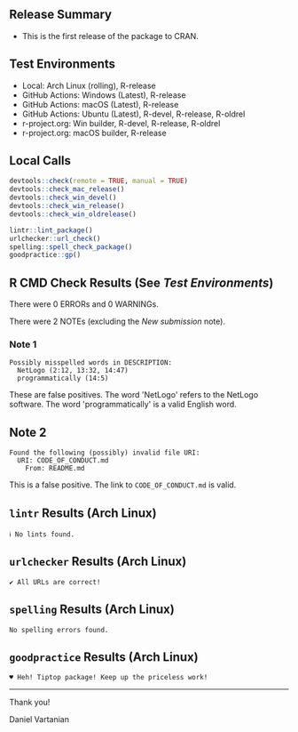 ## Release Summary

- This is the first release of the package to CRAN.

## Test Environments

- Local: Arch Linux (rolling), R-release
- GitHub Actions: Windows (Latest), R-release
- GitHub Actions: macOS (Latest), R-release
- GitHub Actions: Ubuntu (Latest), R-devel, R-release, R-oldrel
- r-project.org: Win builder, R-devel, R-release, R-oldrel
- r-project.org: macOS builder, R-release

## Local Calls

```r
devtools::check(remote = TRUE, manual = TRUE)
devtools::check_mac_release()
devtools::check_win_devel()
devtools::check_win_release()
devtools::check_win_oldrelease()
```

```r
lintr::lint_package()
urlchecker::url_check()
spelling::spell_check_package()
goodpractice::gp()
```

## R CMD Check Results (See *Test Environments*)

There were 0 ERRORs and 0 WARNINGs.

There were 2 NOTEs (excluding the *New submission* note).

### Note 1

```text
Possibly misspelled words in DESCRIPTION:
  NetLogo (2:12, 13:32, 14:47)
  programmatically (14:5)
```

These are false positives. The word 'NetLogo' refers to the NetLogo software. The word 'programmatically' is a valid English word.

## Note 2

```text
Found the following (possibly) invalid file URI:
  URI: CODE_OF_CONDUCT.md
    From: README.md
```

This is a false positive. The link to `CODE_OF_CONDUCT.md` is valid.

## `lintr` Results (Arch Linux)

```text
ℹ No lints found.
```

## `urlchecker` Results (Arch Linux)

```text
✔ All URLs are correct!
```

## `spelling` Results (Arch Linux)

```text
No spelling errors found.
```

## `goodpractice` Results (Arch Linux)

```text
♥ Heh! Tiptop package! Keep up the priceless work!
```

---

Thank you!

Daniel Vartanian

